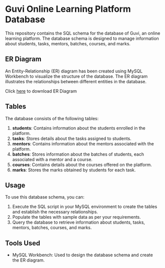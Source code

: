 # Guvi Online Learning Platform Database

This repository contains the SQL schema for the database of Guvi, an online learning platform. The database schema is designed to manage information about students, tasks, mentors, batches, courses, and marks.

## ER Diagram

An Entity-Relationship (ER) diagram has been created using MySQL Workbench to visualize the structure of the database. The ER diagram illustrates the relationships between different entities in the database.

Click [here](https://github.com/Sharavanakumar35/MySQL_day_2/blob/main/guvi_zenclass_DB.mwb) to download ER Diagram

## Tables

The database consists of the following tables:

1. **students**: Contains information about the students enrolled in the platform.
2. **tasks**: Stores details about the tasks assigned to students.
3. **mentors**: Contains information about the mentors associated with the platform.
4. **batches**: Stores information about the batches of students, each associated with a mentor and a course.
5. **courses**: Contains details about the courses offered on the platform.
6. **marks**: Stores the marks obtained by students for each task.

## Usage

To use this database schema, you can:

1. Execute the SQL script in your MySQL environment to create the tables and establish the necessary relationships.
2. Populate the tables with sample data as per your requirements.
3. Query the database to retrieve information about students, tasks, mentors, batches, courses, and marks.

## Tools Used

- MySQL Workbench: Used to design the database schema and create the ER diagram.
